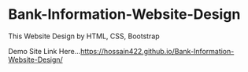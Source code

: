 # Bank-Information-Website-Design
This Website Design by HTML, CSS, Bootstrap <br>

Demo Site Link Here...https://hossain422.github.io/Bank-Information-Website-Design/
